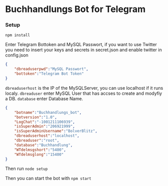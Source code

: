# Buchhandlungs Bot for Telegram

### Setup

`npm install`

Enter Telegram Bottoken and MySQL Passwort, if you want to use Twitter you need to insert your keys and secrets in secret.json and enable twitter in config.json
```json
{
    "dbreaduserpwd":"MySQL Passwort",
    "bottoken":"Telegram Bot Token"
}
```

`dbreaduserhost` is the IP of the MySQLServer, you can use localhost if it runs localy.
`dbreaduser` enter MySQL User that has accses to create and modyfiy a DB.
`database` enter Database Name.
```json
{
	"botname":"Buchhandlungs_bot",
	"botversion":"1.0",
	"LogChat":"-1001211106939",
	"isSuperAdmin":"206921999",
	"isSuperAdminUsername":"BolverBlitz",
	"dbreaduserhost":"localhost",
	"dbreaduser":"root",
	"database":"Buchhandlung",
	"WTdelmsgshort":"5400",
	"WTdelmsglong":"15400"
}
```

Then run `node setup`

Then you can start the bot with `npm start`

